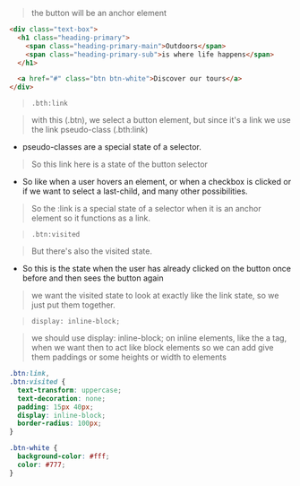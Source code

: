 > the button will be an anchor element

```html
<div class="text-box">
  <h1 class="heading-primary">
    <span class="heading-primary-main">Outdoors</span>
    <span class="heading-primary-sub">is where life happens</span>
  </h1>

  <a href="#" class="btn btn-white">Discover our tours</a>
</div>
```

> `.bth:link`

> with this (.btn), we select a button element, but since it's a link we use the link pseudo-class (.bth:link)

- pseudo-classes are a special state of a selector.

> So this link here is a state of the button selector

- So like when a user hovers an element, or when a checkbox is clicked or if we want to select a last-child, and many other possibilities.

> So the :link is a special state of a selector when it is an anchor element so it functions as a link.

> `.btn:visited`

> But there's also the visited state.

- So this is the state when the user has already clicked on the button once before and then sees the button again

> we want the visited state to look at exactly like the link state, so we just put them together.

> `display: inline-block;`

> we should use display: inline-block; on inline elements, like the a tag, when we want then to act like block elements so we can add give them paddings or some heights or width to elements

```css components/_button.scss
.btn:link,
.btn:visited {
  text-transform: uppercase;
  text-decoration: none;
  padding: 15px 40px;
  display: inline-block;
  border-radius: 100px;
}

.btn-white {
  background-color: #fff;
  color: #777;
}
```
